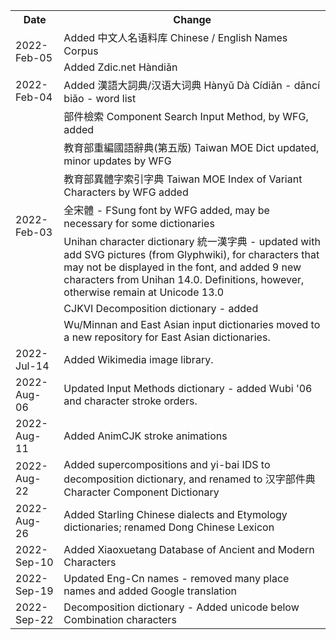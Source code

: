 <table>
  <tr><th>Date</th><th>Change</th></tr>
  <tr><td rowspan=2>2022-Feb-05</td><td>Added 中文人名语料库 Chinese / English Names Corpus</td></tr>
  <tr><td>Added Zdic.net Hàndiǎn</td></tr>
  <tr><td>2022-Feb-04</td><td>Added 漢語大詞典/汉语大词典 Hànyǔ Dà Cídiǎn - dāncí biǎo - word list</td></tr>
  <tr><td rowspan=7>2022-Feb-03</td>
    <td>部件檢索 Component Search Input Method, by WFG, added</td></tr>
    <tr><td>教育部重編國語辭典(第五版) Taiwan MOE Dict updated, minor updates by WFG</td></tr>
    <tr><td>教育部異體字索引字典 Taiwan MOE Index of Variant Characters by WFG added</td></tr>
    <tr><td>全宋體 - FSung font by WFG added, may be necessary for some dictionaries</td></tr>
    <tr><td>Unihan character dictionary 統一漢字典 - updated with add SVG pictures (from Glyphwiki), for characters that may not be displayed in the font, and added 9 new characters from Unihan 14.0.  Definitions, however, otherwise remain at Unicode 13.0</td></tr>
    <tr><td>CJKVI Decomposition dictionary - added</td></tr>
    <tr><td>Wu/Minnan and East Asian input dictionaries moved to a new repository for East Asian dictionaries.</td></tr>
    <tr><td>2022-Jul-14</td><td>Added Wikimedia image library. </td></tr>
    <tr><td>2022-Aug-06</td><td>Updated Input Methods dictionary - added Wubi '06 and character stroke orders.</td></tr>
    <tr><td>2022-Aug-11</td><td>Added AnimCJK stroke animations</td></tr>
    <tr><td>2022-Aug-22</td><td>Added supercompositions and yi-bai IDS to decomposition dictionary, and renamed to 汉字部件典 Character Component Dictionary</td></tr>
    <tr><td>2022-Aug-26</td><td>Added Starling Chinese dialects and Etymology dictionaries; renamed Dong Chinese Lexicon</td></tr>
    <tr><td>2022-Sep-10</td><td>Added Xiaoxuetang Database of Ancient and Modern Characters</td></tr>
  <tr><td>2022-Sep-19</td><td>Updated Eng-Cn names - removed many place names and added Google translation</td></tr>
  <tr><td>2022-Sep-22</td><td>Decomposition dictionary - Added unicode below Combination characters</td></tr>
</table>
